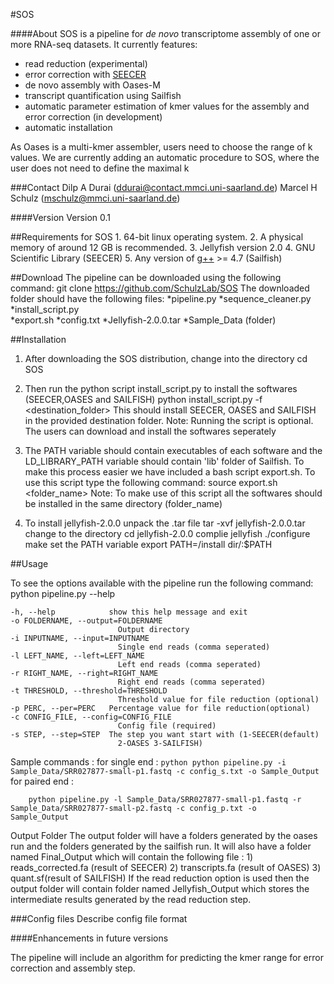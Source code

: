 #SOS


####About
SOS is a pipeline for *de novo* transcriptome assembly of one or more RNA-seq datasets.
It currently features:
* read reduction (experimental)
* error correction with [SEECER ](http://de.wikipedia.org/ "Titel, der beim Überfahren mit der Maus angezeigt wird")
* de novo assembly with Oases-M
* transcript quantification using Sailfish
* automatic parameter estimation of kmer values for the assembly and error correction (in development)
* automatic installation

As Oases is a multi-kmer assembler, users need to choose the range of k values. We are currently adding an automatic procedure to SOS, where the user does not need to define the maximal k

###Contact
Dilp A Durai (ddurai@contact.mmci.uni-saarland.de)
Marcel H Schulz (mschulz@mmci.uni-saarland.de)

####Version
Version 0.1

##Requirements
for SOS
	1.	64-bit linux operating system. 
	2.	A physical memory of around 12 GB is recommended.
	3.	Jellyfish version 2.0
	4.	GNU Scientific Library (SEECER)
    5.  Any version of [g++](gcc.gnu.org) >= 4.7 (Sailfish)


##Download
The pipeline can be downloaded using the following command:
	git clone https://github.com/SchulzLab/SOS
The downloaded folder should have the following files:
	*pipeline.py
	*sequence_cleaner.py
	*install_script.py	
	*export.sh
	*config.txt	
	*Jellyfish-2.0.0.tar
	*Sample_Data (folder)

##Installation

1.	After downloading the SOS distribution, change into the directory
		cd SOS

2.	Then run the python script install_script.py to install the softwares (SEECER,OASES and SAILFISH)
		python install_script.py -f <destination_folder>
	This should install SEECER, OASES and SAILFISH in the provided destination folder. 
	Note: Running the script is optional. The users can download and install the softwares seperately  

3.	The PATH variable should contain executables of each software and the LD_LIBRARY_PATH variable should contain 'lib' folder of Sailfish.
	To make this process easier we have included a bash script export.sh. To use this script type the following command:
		source export.sh <folder_name>
	Note: To make use of this script all the softwares should be installed in the same directory (folder_name)

4.	To install jellyfish-2.0.0 unpack the .tar file
		tar -xvf jellyfish-2.0.0.tar
	change to the directory 
		cd jellyfish-2.0.0
	complie jellyfish
		./configure
		make
	set the PATH variable 
		export PATH=/install dir/:$PATH  

##Usage

To see the options available with the pipeline run the following command:
	python pipeline.py --help

	-h, --help            show this help message and exit
  	-o FOLDERNAME, --output=FOLDERNAME
        	                Output directory
  	-i INPUTNAME, --input=INPUTNAME
        	                Single end reads (comma seperated)
  	-l LEFT_NAME, --left=LEFT_NAME
        	                Left end reads (comma seperated)
  	-r RIGHT_NAME, --right=RIGHT_NAME
        	                Right end reads (comma seperated)
  	-t THRESHOLD, --threshold=THRESHOLD
        	                Threshold value for file reduction (optional)
  	-p PERC, --per=PERC   Percentage value for file reduction(optional)
  	-c CONFIG_FILE, --config=CONFIG_FILE
        	                Config file (required)
  	-s STEP, --step=STEP  The step you want start with (1-SEECER(default)
        	                2-OASES 3-SAILFISH)

Sample commands : 
	for single end : 
	```python
    python pipeline.py -i Sample_Data/SRR027877-small-p1.fastq -c config_s.txt -o Sample_Output
    ```
	for paired end :   
```
	python pipeline.py -l Sample_Data/SRR027877-small-p1.fastq -r Sample_Data/SRR027877-small-p2.fastq -c config_p.txt -o 		Sample_Output
```

Output Folder
The output folder will have a folders generated by the oases run and the folders generated by the sailfish run. 
It will also have a folder named Final_Output which will contain the following file :
	1)	reads_corrected.fa (result of SEECER)
	2)	transcripts.fa (result of OASES)
	3)	quant.sf(result of SAILFISH)
If the read reduction option is used then the output folder will contain folder named Jellyfish_Output which stores the intermediate results generated by the read reduction step.

###Config files
Describe config file format

####Enhancements in future versions

The pipeline will include an algorithm for predicting the kmer range for error correction and assembly step.      
